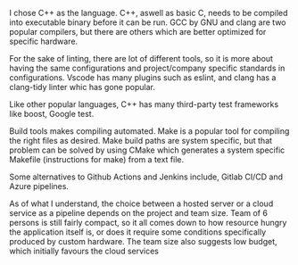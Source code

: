 I chose C++ as the language. C++, aswell as basic C, needs to be compiled into executable binary before it can be run. GCC by GNU and clang are two popular compilers, but there are others which are better optimized for specific hardware.

For the sake of linting, there are lot of different tools, so it is more about having the same configurations and project/company specific standards in configurations. Vscode has many plugins such as eslint, and clang has a clang-tidy linter whic has gone popular.

Like other popular languages, C++ has many third-party test frameworks like boost, Google test.

Build tools makes compiling automated. Make is a popular tool for compiling the right files as desired. Make build paths are system specific, but that problem can be solved by using CMake which generates a system specific Makefile (instructions for make) from a text file.

Some alternatives to Github Actions and Jenkins include, Gitlab CI/CD and Azure pipelines.

As of what I understand, the choice between a hosted server or a cloud service as a pipeline depends on the project and team size. Team of 6 persons is still fairly compact, so it all comes down to how resource hungry the application itself is, or does it require some conditions specifically produced by custom hardware. The team size also suggests low budget, which initially favours the cloud services
